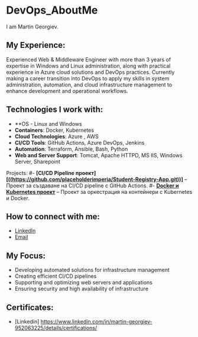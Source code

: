# DevOps_AboutMe
I am Martin Georgiev.

## My Experience:
Experienced Web & Middleware Engineer with more than 3 years of expertise in Windows and Linux administration, along with practical experience in Azure cloud solutions and DevOps practices. Currently making a career transition into DevOps to apply my skills in system administration, automation, and cloud infrastructure management to enhance development and operational workflows.

## Technologies I work with:
- **OS - Linux and Windows
- **Containers**: Docker, Kubernetes
- **Cloud Technologies**: Azure , AWS
- **CI/CD Tools**: GitHub Actions, Azure DevOps, Jenkins
- **Automation**: Terraform, Ansible, Bash, Python
- **Web and Server Support**: Tomcat, Apache HTTPD, MS IIS, Windows Server, Sharepoint

Projects:
#- **[CI/CD Pipeline проект][((https://github.com/placeholderimperia/Student-Registry-App.git))]** – Проект за създаване на CI/CD pipeline с GitHub Actions.
#- **[Docker и Kubernetes проект](https://github.com/placeholderimperia/kubernetes-project.git)** – Проект за оркестрация на контейнери с Kubernetes и Docker.

## How to connect with me:
- [LinkedIn](www.linkedin.com/in/martin-georgiev-952063225)
- [Email](martin.georgiev5564@outlook.com)


## My Focus:
- Developing automated solutions for infrastructure management
- Creating efficient CI/CD pipelines
- Supporting and optimizing web servers and applications
- Ensuring security and high availability of infrastructure

## Certificates:
- [Linkedin] https://www.linkedin.com/in/martin-georgiev-952063225/details/certifications/

